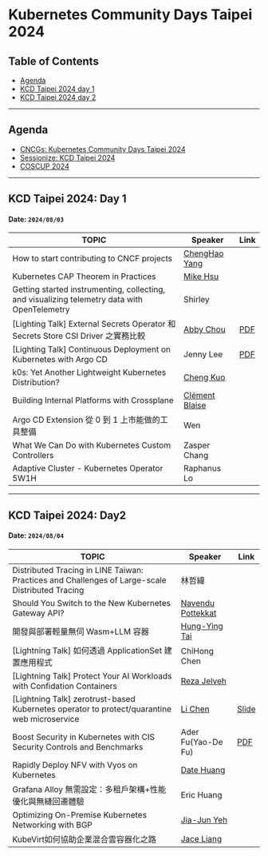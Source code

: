 # Kubernetes Community Days Taipei 2024

## Table of Contents

- [Agenda](#agenda)
- [KCD Taipei 2024 day 1](#kcd-taipei-2024-day-1)
- [KCD Taipei 2024 day 2](#kcd-taipei-2024-day-2)

---
## Agenda
- [CNCGs: Kubernetes Community Days Taipei 2024](https://community.cncf.io/events/details/cncf-kcd-taiwan-presents-kcd-taipei-2024/)
- [Sessionize: KCD Taipei 2024](https://sessionize.com/kubernetes-community-days-taipei-2024/)
- [COSCUP 2024](https://coscup.org/2024/zh-TW/session)

---
## KCD Taipei 2024: Day 1
#### Date: `2024/08/03`

| TOPIC                                                                                      | Speaker                | Link |
|--------------------------------------------------------------------------------------------|------------------------|------|
| How to start contributing to CNCF projects                                                 | [ChengHao Yang](https://www.linkedin.com/in/tico88612/)          |      |
| Kubernetes CAP Theorem in Practices                                                        | [Mike Hsu](https://www.linkedin.com/in/hung-hsiang-hsu/)               |      |
| Getting started instrumenting, collecting, and visualizing telemetry data with OpenTelemetry | Shirley           |      |
| [Lighting Talk] External Secrets Operator 和 Secrets Store CSI Driver 之實務比較             | [Abby Chou](https://www.linkedin.com/in/abby-chuo-55482a17b/)              | [PDF](./slides/ExternalSecretsOperator和SecretsStoreCSI_Driver之實務比較.pdf) |
| [Lighting Talk] Continuous Deployment on Kubernetes with Argo CD                           | Jenny Lee              | [PDF](./slides/Continuous_Deployment_on_Kubernetes_with_ArgoCD.pdf) |
| k0s: Yet Another Lightweight Kubernetes Distribution?                                      | [Cheng Kuo](https://www.linkedin.com/in/ckuo-tw/)              |      |
| Building Internal Platforms with Crossplane                                                | [Clément Blaise](https://www.linkedin.com/in/cl%C3%A9ment-blaise-17ba35125/)         |      |
| Argo CD Extension 從 0 到 1 上市能做的工具整備                                                | Wen                 |      |
| What We Can Do with Kubernetes Custom Controllers                                          | Zasper Chang           |      |
| Adaptive Cluster - Kubernetes Operator 5W1H                                                | Raphanus Lo            |      |

---

## KCD Taipei 2024: Day2
#### Date: `2024/08/04`

| TOPIC                                                                                      | Speaker                | Link |
|--------------------------------------------------------------------------------------------|------------------------|------|
| Distributed Tracing in LINE Taiwan: Practices and Challenges of Large-scale Distributed Tracing | 林哲緯               |      |
| Should You Switch to the New Kubernetes Gateway API?                                       | [Navendu Pottekkat](https://www.linkedin.com/in/realpottekkat/)      |      |
| 開發與部署輕量無伺 Wasm+LLM 容器                                                             | [Hung-Ying Tai](https://www.linkedin.com/in/hydai/)          |      |
| [Lightning Talk] 如何透過 ApplicationSet 建置應用程式                                        | ChiHong Chen                      |      |
| [Lightning Talk] Protect Your AI Workloads with Confidation Containers                     | [Reza Jelveh](https://www.linkedin.com/in/rezajelveh/) |      |
| [Lightning Talk] zerotrust-based Kubernetes operator to protect/quarantine web microservice | [Li Chen](https://www.linkedin.com/in/li-chen-319b8217b/) |  [Slide](https://docs.google.com/presentation/d/11j0orWG8Y3gHxrNifXK06dZcS64V1oTUcL9Ihzx6GMA/edit?usp=sharing)    |
| Boost Security in Kubernetes with CIS Security Controls and Benchmarks                     | Ader Fu(Yao-De Fu)                | [PDF](./slides/Boost_Security_in_Kubernetes_with_CIS_Security_Controls_and_Benchmarks.pdf) |
| Rapidly Deploy NFV with Vyos on Kubernetes                                                 | [Date Huang](https://www.linkedin.com/in/yu-chiang-huang-6986a5b2/)             |      |
| Grafana Alloy 無需設定：多租戶架構+性能優化與無縫回遷體驗                                      | Eric Huang             |      |
| Optimizing On-Premise Kubernetes Networking with BGP                                       | [Jia-Jun Yeh](https://www.linkedin.com/in/xnumtw/)            |      |
| KubeVirt如何協助企業混合雲容器化之路                                                         | [Jace Liang](https://www.linkedin.com/in/mjace-1992/)             |      |

